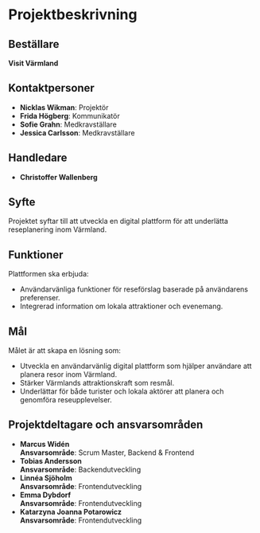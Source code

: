 # Projektbeskrivning

## Beställare

**Visit Värmland**

## Kontaktpersoner

- **Nicklas Wikman**: Projektör
- **Frida Högberg**: Kommunikatör
- **Sofie Grahn**: Medkravställare
- **Jessica Carlsson**: Medkravställare

## Handledare

- **Christoffer Wallenberg**

## Syfte

Projektet syftar till att utveckla en digital plattform för att underlätta reseplanering inom Värmland.

## Funktioner

Plattformen ska erbjuda:

- Användarvänliga funktioner för reseförslag baserade på användarens preferenser.
- Integrerad information om lokala attraktioner och evenemang.

## Mål

Målet är att skapa en lösning som:

- Utveckla en användarvänlig digital plattform som hjälper användare att planera resor inom Värmland.
- Stärker Värmlands attraktionskraft som resmål.
- Underlättar för både turister och lokala aktörer att planera och genomföra reseupplevelser.

## Projektdeltagare och ansvarsområden

- **Marcus Widén**  
  **Ansvarsområde**: Scrum Master, Backend & Frontend
- **Tobias Andersson**  
  **Ansvarsområde**: Backendutveckling
- **Linnéa Sjöholm**  
  **Ansvarsområde**: Frontendutveckling
- **Emma Dybdorf**  
  **Ansvarsområde**: Frontendutveckling
- **Katarzyna Joanna Potarowicz**  
  **Ansvarsområde**: Frontendutveckling
